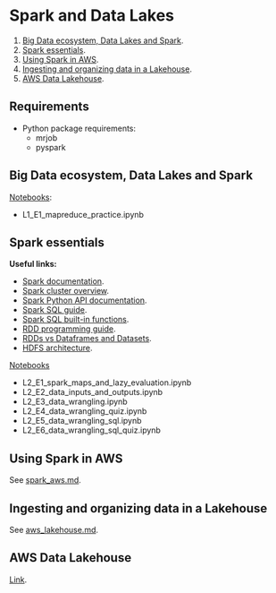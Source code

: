 # Spark and Data Lakes

1. [Big Data ecosystem, Data Lakes and Spark](#big-data-ecosystem-data-lakes-and-spark).
2. [Spark essentials](#spark-essentials).
3. [Using Spark in AWS](#using-spark-in-aws).
4. [Ingesting and organizing data in a Lakehouse](#ingesting-and-organizing-data-in-a-lakehouse).
5. [AWS Data Lakehouse](./project_aws_data_lakehouse/).


## Requirements
* Python package requirements:
    + mrjob
    + pyspark


## Big Data ecosystem, Data Lakes and Spark

[Notebooks](./notebooks/):
* L1_E1_mapreduce_practice.ipynb


## Spark essentials

**Useful links:**
* [Spark documentation](https://spark.apache.org/docs/latest/).
* [Spark cluster overview](https://spark.apache.org/docs/3.0.2/cluster-overview.html).
* [Spark Python API documentation](https://spark.apache.org/docs/latest/api/python/index.html).
* [Spark SQL guide](https://spark.apache.org/docs/latest/sql-programming-guide.html).
* [Spark SQL built-in functions](https://spark.apache.org/docs/latest/api/sql/index.html).
* [RDD programming guide](https://spark.apache.org/docs/latest/rdd-programming-guide.html).
* [RDDs vs Dataframes and Datasets](https://www.databricks.com/blog/2016/07/14/a-tale-of-three-apache-spark-apis-rdds-dataframes-and-datasets.html).
* [HDFS architecture](https://hadoop.apache.org/docs/r1.2.1/hdfs_design.html).


[Notebooks](./notebooks/)
* L2_E1_spark_maps_and_lazy_evaluation.ipynb
* L2_E2_data_inputs_and_outputs.ipynb
* L2_E3_data_wrangling.ipynb
* L2_E4_data_wrangling_quiz.ipynb
* L2_E5_data_wrangling_sql.ipynb
* L2_E6_data_wrangling_sql_quiz.ipynb


## Using Spark in AWS

See [spark_aws.md](./spark_aws.md).


## Ingesting and organizing data in a Lakehouse

See [aws_lakehouse.md](./aws_lakehouse.md).


## AWS Data Lakehouse

[Link](./project_aws_data_lakehouse/).
